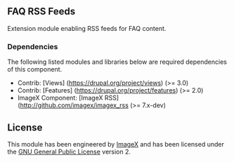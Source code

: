 
## FAQ RSS Feeds

Extension module enabling RSS feeds for FAQ content.


### Dependencies


The following listed modules and libraries below are required dependencies of this component.

* Contrib: [Views] (https://drupal.org/project/views)  (>= 3.0)
* Contrib: [Features] (https://drupal.org/project/features)  (>= 2.0)
* ImageX Component: [ImageX RSS](http://github.com/imagex/imagex_rss (>= 7.x-dev) 

## License

This module has been engineered by [ImageX](http://www.imagexmedia.com) and has been licensed under the [GNU General Public License](http://www.gnu.org/licenses/gpl-2.0.html) version 2.
